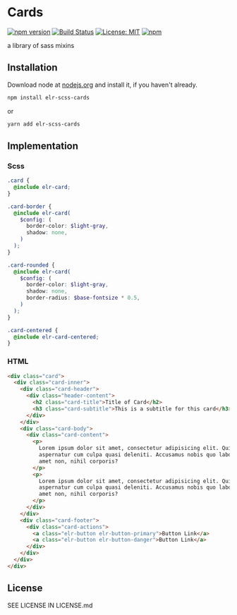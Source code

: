 # Cards

[![npm version](http://img.shields.io/npm/v/elr-scss-cards.svg)](https://www.npmjs.org/package/elr-scss-cards)
[![Build Status](https://github.com/elr-scss-cards/workflows/CI/badge.svg)](https://github.com/elr-scss-cards/actions?workflow=CI)
[![License: MIT](https://img.shields.io/badge/License-MIT-yellow.svg)](https://opensource.org/licenses/MIT)
[![npm](https://img.shields.io/npm/dm/elr-scss-cards.svg?style=flat)](https://www.npmjs.com/package/elr-scss-cards)

a library of sass mixins

## Installation

Download node at [nodejs.org](http://nodejs.org) and install it, if you haven't already.

```sh
npm install elr-scss-cards
```

or

```sh
yarn add elr-scss-cards
```

## Implementation

### Scss

```scss
.card {
  @include elr-card;
}
```

```scss
.card-border {
  @include elr-card(
    $config: (
      border-color: $light-gray,
      shadow: none,
    )
  );
}
```

```scss
.card-rounded {
  @include elr-card(
    $config: (
      border-color: $light-gray,
      shadow: none,
      border-radius: $base-fontsize * 0.5,
    )
  );
}
```

```scss
.card-centered {
  @include elr-card-centered;
}
```

### HTML

```html
<div class="card">
  <div class="card-inner">
    <div class="card-header">
      <div class="header-content">
        <h2 class="card-title">Title of Card</h2>
        <h3 class="card-subtitle">This is a subtitle for this card</h3>
      </div>
    </div>
    <div class="card-body">
      <div class="card-content">
        <p>
          Lorem ipsum dolor sit amet, consectetur adipisicing elit. Quidem
          aspernatur cum culpa quasi deleniti. Accusamus nobis quo labore iure
          amet non, nihil corporis?
        </p>
        <p>
          Lorem ipsum dolor sit amet, consectetur adipisicing elit. Quidem
          aspernatur cum culpa quasi deleniti. Accusamus nobis quo labore iure
          amet non, nihil corporis?
        </p>
      </div>
    </div>
    <div class="card-footer">
      <div class="card-actions">
        <a class="elr-button elr-button-primary">Button Link</a>
        <a class="elr-button elr-button-danger">Button Link</a>
      </div>
    </div>
  </div>
</div>
```

## License

SEE LICENSE IN LICENSE.md
